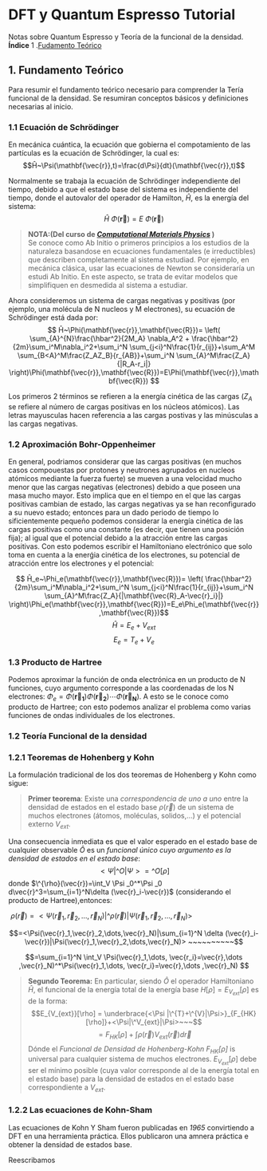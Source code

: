 # __DFT y Quantum Espresso Tutorial__ 

Notas sobre Quantum Espresso y Teoría de la funcional de la densidad.<br>
**Índice**
1 .[Fudamento Teórico](#id1)
##  __1. Fundamento Teórico__<a name="id1"></a>

Para resumir el fundamento teórico necesario para comprender la Tería funcional de la densidad. Se resumiran conceptos básicos y definiciones necesarias al inicio.

### __1.1 Ecuación de Schrödinger__

En mecánica cuántica, la ecuación que gobierna el compotamiento de las partículas es la ecuación de Schrödinger, la cual es:
$$Ĥ~\Psi(\mathbf{\vec{r}},t)=\frac{d\Psi}{dt}(\mathbf{\vec{r}},t)$$

Normalmente se trabaja la ecuación de Schrödinger independiente del tiempo, debido a que el estado base del sistema es independiente del tiempo, donde el autovalor del operador de Hamilton, $Ĥ$, es la energía del sistema:
$$ Ĥ~\Phi(\mathbf{\vec{r}})=E~\Phi(\mathbf{\vec{r}})$$

> __NOTA:(Del curso de _[Computational Materials Physics](https://www.compmatphys.org/)_ )__ <br>Se conoce como Ab Initio o primeros principios a los estudios de la naturaleza basandose en ecuaciones fundamentales (e irreductibles) que describen completamente al sistema estudiad. Por ejemplo, en mecánica clásica, usar las ecuaciones de Newton se consideraría un estudi Ab Initio. En este aspecto, se trata de evitar modelos que simplifiquen en desmedida al sistema a estudiar.

Ahora consideremos un sistema de cargas negativas y positivas (por ejemplo, una molécula de N nucleos y M electrones), su ecuación de Schrödinger está dada por:
$$ Ĥ~\Phi(\mathbf{\vec{r}},\mathbf{\vec{R}})= \left( \sum_{A}^{N}\frac{\hbar^2}{2M_A} \nabla_A^2 + \frac{\hbar^2}{2m}\sum_i^M\nabla_i^2+\sum_i^N \sum_{j<i}^N\frac{1}{r_{ij}}+\sum_A^M \sum_{B<A}^M\frac{Z_AZ_B}{r_{AB}}+\sum_i^N \sum_{A}^M\frac{Z_A}{|R_A-r_i|} \right)\Phi(\mathbf{\vec{r}},\mathbf{\vec{R}})=E\Phi(\mathbf{\vec{r}},\mathbf{\vec{R}}) $$

Los primeros 2 términos se refieren a la energía cinética de las cargas ($Z_A$ se refiere al número de cargas positivas en los núcleos atómicos). Las letras mayusculas hacen referencia a las cargas postivas y las minúsculas a las cargas negativas.

### __1.2 Aproximación Bohr-Oppenheimer__

En general, podriamos considerar que las cargas positivas (en muchos casos compouestas por protones y neutrones agrupados en nucleos atómicos mediante la fuerza fuerte) se mueven a una velocidad mucho menor que las cargas negativas (electrones) debido a que poseen una masa mucho mayor. Esto implica que en el tiempo en el que las cargas positivas cambian de estado, las cargas negativas ya se han reconfigurado a su nuevo estado; entonces para un dado periodo de tiempo lo sificientemente pequeño podemos considerar la energía cinética de las cargas positivas como una constante (es decir, que tienen una posición fija); al igual que el potencial debido a la atracción entre las cargas positivas. Con esto podemos escribir el Hamiltoniano electrónico que solo toma en cuenta a la enerǵia cinética de los electrones, su potencial de atracción entre los electrones y el potencial:

$$  Ĥ_e~\Phi_e(\mathbf{\vec{r}},\mathbf{\vec{R}})= \left( \frac{\hbar^2}{2m}\sum_i^M\nabla_i^2+\sum_i^N \sum_{j<i}^N\frac{1}{r_{ij}}+\sum_i^N \sum_{A}^M\frac{Z_A}{|\mathbf{\vec{R}_A-\vec{r}_i}|} \right)\Phi_e(\mathbf{\vec{r}},\mathbf{\vec{R}})=E_e\Phi_e(\mathbf{\vec{r}},\mathbf{\vec{R}})$$
$$Ĥ=E_e+V_{ext}$$
$$E_e=T_e+V_e $$

### __1.3 Producto de Hartree__

Podemos aproximar la función de onda electrónica en un producto de N funciones, cuyo argumento corresponde a las coordenadas de los N electrones: $\Phi_e=\Phi (\mathbf{\vec{r}_1})\Phi (\mathbf{\vec{r}_2}) \cdots\Phi (\mathbf{\vec{r}_N})$. A esto se le conoce como producto de Hartree; con esto podemos analizar el problema como varias funciones de ondas individuales de los electrones.

### __1.2 Teoría Funcional de la densidad__<a name="id1"></a>

### __1.2.1 Teoremas de Hohenberg y Kohn__

La formulación tradicional de los dos teoremas de Hohenberg y Kohn como sigue:
>__Primer teorema__: Existe una _correspondencia de uno a uno_ entre la densidad de estados en el estado base $\rho (\vec{r})$ de un sistema de muchos electrones (átomos, moléculas, solidos,...) y el potencial externo $V_{ext}$.<br>

Una consecuencia inmediata es que el valor esperado en el estado base de cualquier observable $Ô$ es un _funcional único cuyo argumento es la densidad de estados en el estado base_:
$$<\Psi|\^{O}|\Psi>=\^O [\rho]$$
donde $\^{\rho}(\vec{r})=\int_V \Psi _0^*\Psi _0 d\vec{r}^3=\sum_{i=1}^N\delta (\vec{r}_i-\vec{r})$ (considerando el producto de Hartree),entonces:

$$\rho(\vec{r})=<\Psi(\vec{r}_1,\vec{r}_2,\dots,\vec{r}_N)|\^{\rho}(\vec{r})|\Psi(\vec{r}_1,\vec{r}_2,\dots,\vec{r}_N)> ~~~~~~~~~~~~~~~~~~~~~~~~~~~~~~~~~$$

$$=<\Psi(\vec{r}_1,\vec{r}_2,\dots,\vec{r}_N)|\sum_{i=1}^N \delta (\vec{r}_i-\vec{r})|\Psi(\vec{r}_1,\vec{r}_2,\dots,\vec{r}_N)> ~~~~~~~~~~$$

$$=\sum_{i=1}^N \int_V \Psi(\vec{r}_1,\dots, \vec{r_i}=\vec{r},\dots ,\vec{r}_N)^*\Psi(\vec{r}_1,\dots, \vec{r_i}=\vec{r},\dots ,\vec{r}_N) $$

>__Segundo Teorema:__ En particular, siendo $Ô$ el operador Hamiltoniano $Ĥ$, el funcional de la energía total de la energía base $H[\rho]=E_{V_{ext}}[\rho]$ es de la forma: 
$$E_{V_{ext}}[\rho] = \underbrace{<\Psi |\^{T}+\^{V}|\Psi>}_{F_{HK}[\rho]}+<\Psi|\^V_{ext}|\Psi>~~~$$
$$=F_{HK}[\rho]+\int \rho(\vec{r})V_{ext}(\vec{r})d\vec{r}$$ 
>Dónde el _Funcional de Densidad de Hohenberg-Kohn $F_{HK}[\rho]$_ is universal para cualquier sistema de muchos electrones. $E_{V_{ext}}[\rho]$ debe ser el mínimo posible  (cuya valor corresponde al de la energía total en el estado base) para la densidad de estados en el estado base correspondiente a $V_{ext}.$
### __1.2.2 Las ecuaciones de Kohn-Sham__
Las ecuaciones de Kohn Y Sham fueron publicadas en _1965_ convirtiendo a DFT en una herramienta práctica. Ellos publicaron una amnera práctica e obtener la densidad de estados base.

Reescribamos 

